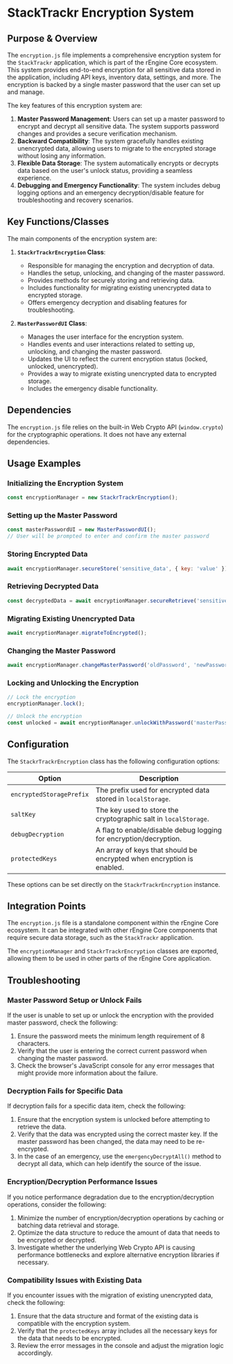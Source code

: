 # StackTrackr Encryption System

## Purpose & Overview

The `encryption.js` file implements a comprehensive encryption system for the `StackTrackr` application, which is part of the rEngine Core ecosystem. This system provides end-to-end encryption for all sensitive data stored in the application, including API keys, inventory data, settings, and more. The encryption is backed by a single master password that the user can set up and manage.

The key features of this encryption system are:

1. **Master Password Management**: Users can set up a master password to encrypt and decrypt all sensitive data. The system supports password changes and provides a secure verification mechanism.
2. **Backward Compatibility**: The system gracefully handles existing unencrypted data, allowing users to migrate to the encrypted storage without losing any information.
3. **Flexible Data Storage**: The system automatically encrypts or decrypts data based on the user's unlock status, providing a seamless experience.
4. **Debugging and Emergency Functionality**: The system includes debug logging options and an emergency decryption/disable feature for troubleshooting and recovery scenarios.

## Key Functions/Classes

The main components of the encryption system are:

1. **`StackrTrackrEncryption` Class**:
   - Responsible for managing the encryption and decryption of data.
   - Handles the setup, unlocking, and changing of the master password.
   - Provides methods for securely storing and retrieving data.
   - Includes functionality for migrating existing unencrypted data to encrypted storage.
   - Offers emergency decryption and disabling features for troubleshooting.

1. **`MasterPasswordUI` Class**:
   - Manages the user interface for the encryption system.
   - Handles events and user interactions related to setting up, unlocking, and changing the master password.
   - Updates the UI to reflect the current encryption status (locked, unlocked, unencrypted).
   - Provides a way to migrate existing unencrypted data to encrypted storage.
   - Includes the emergency disable functionality.

## Dependencies

The `encryption.js` file relies on the built-in Web Crypto API (`window.crypto`) for the cryptographic operations. It does not have any external dependencies.

## Usage Examples

### Initializing the Encryption System

```javascript
const encryptionManager = new StackrTrackrEncryption();
```

### Setting up the Master Password

```javascript
const masterPasswordUI = new MasterPasswordUI();
// User will be prompted to enter and confirm the master password
```

### Storing Encrypted Data

```javascript
await encryptionManager.secureStore('sensitive_data', { key: 'value' });
```

### Retrieving Decrypted Data

```javascript
const decryptedData = await encryptionManager.secureRetrieve('sensitive_data');
```

### Migrating Existing Unencrypted Data

```javascript
await encryptionManager.migrateToEncrypted();
```

### Changing the Master Password

```javascript
await encryptionManager.changeMasterPassword('oldPassword', 'newPassword');
```

### Locking and Unlocking the Encryption

```javascript
// Lock the encryption
encryptionManager.lock();

// Unlock the encryption
const unlocked = await encryptionManager.unlockWithPassword('masterPassword');
```

## Configuration

The `StackrTrackrEncryption` class has the following configuration options:

| Option                    | Description                                                             |
| ------------------------- | ----------------------------------------------------------------------- |
| `encryptedStoragePrefix`  | The prefix used for encrypted data stored in `localStorage`.        |
| `saltKey`                 | The key used to store the cryptographic salt in `localStorage`.     |
| `debugDecryption`         | A flag to enable/disable debug logging for encryption/decryption.   |
| `protectedKeys`           | An array of keys that should be encrypted when encryption is enabled. |

These options can be set directly on the `StackrTrackrEncryption` instance.

## Integration Points

The `encryption.js` file is a standalone component within the rEngine Core ecosystem. It can be integrated with other rEngine Core components that require secure data storage, such as the `StackTrackr` application.

The `encryptionManager` and `StackrTrackrEncryption` classes are exported, allowing them to be used in other parts of the rEngine Core application.

## Troubleshooting

### Master Password Setup or Unlock Fails

If the user is unable to set up or unlock the encryption with the provided master password, check the following:

1. Ensure the password meets the minimum length requirement of 8 characters.
2. Verify that the user is entering the correct current password when changing the master password.
3. Check the browser's JavaScript console for any error messages that might provide more information about the failure.

### Decryption Fails for Specific Data

If decryption fails for a specific data item, check the following:

1. Ensure that the encryption system is unlocked before attempting to retrieve the data.
2. Verify that the data was encrypted using the correct master key. If the master password has been changed, the data may need to be re-encrypted.
3. In the case of an emergency, use the `emergencyDecryptAll()` method to decrypt all data, which can help identify the source of the issue.

### Encryption/Decryption Performance Issues

If you notice performance degradation due to the encryption/decryption operations, consider the following:

1. Minimize the number of encryption/decryption operations by caching or batching data retrieval and storage.
2. Optimize the data structure to reduce the amount of data that needs to be encrypted or decrypted.
3. Investigate whether the underlying Web Crypto API is causing performance bottlenecks and explore alternative encryption libraries if necessary.

### Compatibility Issues with Existing Data

If you encounter issues with the migration of existing unencrypted data, check the following:

1. Ensure that the data structure and format of the existing data is compatible with the encryption system.
2. Verify that the `protectedKeys` array includes all the necessary keys for the data that needs to be encrypted.
3. Review the error messages in the console and adjust the migration logic accordingly.
